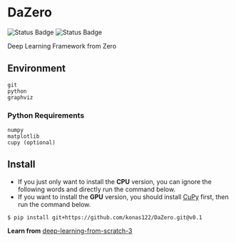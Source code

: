 # DaZero

![Status Badge](https://github.com/konas122/DaZero/actions/workflows/dazero_linux.yml/badge.svg?branch=main)
![Status Badge](https://github.com/konas122/DaZero/actions/workflows/dazero_wheel.yml/badge.svg?branch=main)

Deep Learning Framework from Zero

## Environment

```shell
git
python
graphviz
```

### Python Requirements

```shell
numpy
matplotlib
cupy (optional)
```

## Install

* If you just only want to install the **CPU** version, you can ignore the following words and directly run the command below.
* If you want to install the **GPU** version, you should install [CuPy](https://github.com/cupy/cupy) first, then run the command below.

```shell
$ pip install git+https://github.com/konas122/DaZero.git@v0.1
```

**Learn from** [deep-learning-from-scratch-3](https://github.com/oreilly-japan/deep-learning-from-scratch-3)
